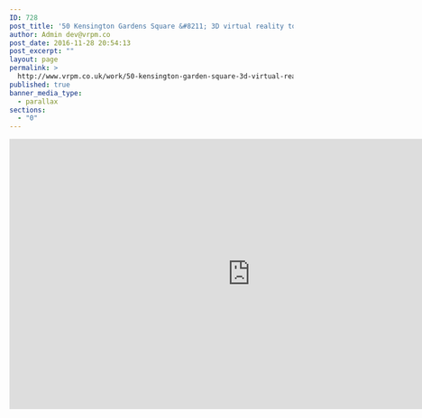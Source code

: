 ```yaml
---
ID: 728
post_title: '50 Kensington Gardens Square &#8211; 3D virtual reality tour'
author: Admin dev@vrpm.co
post_date: 2016-11-28 20:54:13
post_excerpt: ""
layout: page
permalink: >
  http://www.vrpm.co.uk/work/50-kensington-garden-square-3d-virtual-reality-tour/
published: true
banner_media_type:
  - parallax
sections:
  - "0"
---
```

<iframe src="https://my.matterport.com/show/?m=DNtKE6knM76" width="853" height="480" frameborder="0" allowfullscreen="allowfullscreen"></iframe>